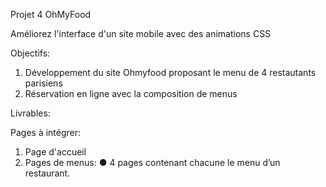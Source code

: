 Projet 4 OhMyFood

Améliorez l'interface d'un site mobile avec des animations CSS


Objectifs:
1. Développement du site Ohmyfood proposant le menu de 4 restautants parisiens
2. Réservation en ligne avec la composition de menus


Livrables:

Pages à intégrer:

1. Page d'accueil
2. Pages de menus:
    ● 4 pages contenant chacune le menu d’un restaurant.
